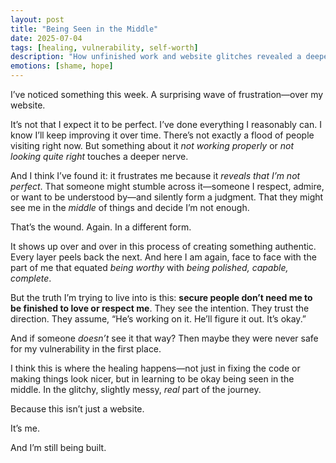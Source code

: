 ```yaml
---
layout: post
title: "Being Seen in the Middle"
date: 2025-07-04
tags: [healing, vulnerability, self-worth]
description: "How unfinished work and website glitches revealed a deeper fear of being seen before I feel ready."
emotions: [shame, hope]
---
```


I’ve noticed something this week. A surprising wave of frustration—over my website.

It’s not that I expect it to be perfect. I’ve done everything I reasonably can. I know I’ll keep improving it over time. There’s not exactly a flood of people visiting right now. But something about it *not working properly* or *not looking quite right* touches a deeper nerve.

And I think I’ve found it: it frustrates me because it *reveals that I’m not perfect*. That someone might stumble across it—someone I respect, admire, or want to be understood by—and silently form a judgment. That they might see me in the *middle* of things and decide I’m not enough.

That’s the wound. Again. In a different form.

It shows up over and over in this process of creating something authentic. Every layer peels back the next. And here I am again, face to face with the part of me that equated *being worthy* with *being polished, capable, complete*.

But the truth I’m trying to live into is this: **secure people don’t need me to be finished to love or respect me**. They see the intention. They trust the direction. They assume, “He’s working on it. He’ll figure it out. It’s okay.”

And if someone *doesn’t* see it that way? Then maybe they were never safe for my vulnerability in the first place.

I think this is where the healing happens—not just in fixing the code or making things look nicer, but in learning to be okay being seen in the middle. In the glitchy, slightly messy, *real* part of the journey.

Because this isn’t just a website.

It’s me.

And I’m still being built.
